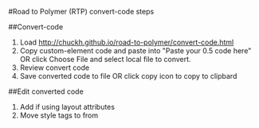 #Road to Polymer (RTP) convert-code steps

##Convert-code
1. Load http://chuckh.github.io/road-to-polymer/convert-code.html
2. Copy custom-element code and paste into "Paste your 0.5 code here" OR
click Choose File and select local file to convert.
3. Review convert code
4. Save converted code to file OR click copy icon to copy to clipbard

##Edit converted code
1. Add <link rel="import" href="../iron-flex-layout/iron-flex-layout.html"> if using layout attributes
2. Move style tags to <dom-module> from <template>
3. Move style import such as `<link rel="stylesheet" href="convert-code.css">` <dom-module> from <template>
3  Remove {{}} from on-click, on-tap, on-xxx, others.



### cleanup `iron-ajax` was core-ajax
response -> last-response
on-core-reponse -> on-repsone   remove {{}}
on-core-error -> on-error   remove {{}}
handleAs -> handle-as  remove {{}}

<core-ajax id="get_code5_ajax"
      url="https://api.github.com/repos/{{owner}}/{{repoName}}/contents/{{repoName}}.html?ref=master",
      params='{"access_token": "d71d11c7725375ee53e649ef5cb4cf7ff805eb51"}'
      handleAs="json"
      loading="{{loading5}}"
      progress="{{progress5}}"
      response="{{code5Data}}"
      on-core-response="{{handleCode5Response}}"
      on-core-error="{{handleCode5ErrorResponse}}">
    </core-ajax>


### mixin to Behaviors
Polymer(Polymer.mixin({ to Polymer({
}, window.convertMixin)); to blank remove


### cleanup iron-media-query


### convert paper-action-dialog to paper-dialog


### transition="core-transition-center"
